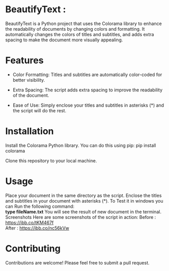 # **BeautifyText :**

BeautifyText is a Python project that uses the Colorama library to enhance the readability of documents by changing colors and formatting. It automatically changes the colors of titles and subtitles, and adds extra spacing to make the document more visually appealing.

# **Features**
- Color Formatting: Titles and subtitles are automatically color-coded for better visibility.


- Extra Spacing: The script adds extra spacing to improve the readability of the document.


- Ease of Use: Simply enclose your titles and subtitles in asterisks (*) and the script will do the rest.
# **Installation**
Install the Colorama Python library. You can do this using pip:
pip install colorama

Clone this repository to your local machine.
# **Usage**
Place your document in the same directory as the script.
Enclose the titles and subtitles in your document with asterisks (*).
To Test it in windows you can Run the following command:  
**type fileName.txt**
You will see the result of new document in the terminal.
Screenshots
Here are some screenshots of the script in action:
Before : https://ibb.co/tKM467f  
After : https://ibb.co/nc56kVw 

# **Contributing**
Contributions are welcome! Please feel free to submit a pull request.